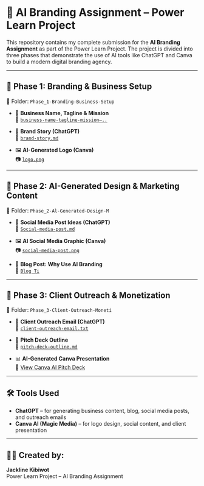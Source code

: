# 🤖 AI Branding Assignment – Power Learn Project

This repository contains my complete submission for the **AI Branding Assignment** as part of the Power Learn Project. The project is divided into three phases that demonstrate the use of AI tools like ChatGPT and Canva to build a modern digital branding agency.

---

## 🔹 Phase 1: Branding & Business Setup

📁 Folder: `Phase_1-Branding-Business-Setup`

- 🧠 **Business Name, Tagline & Mission**  
  📄 [`business-name-tagline-mission—..`](Phase_1-Branding-Business-Setup/business-name-tagline-mission—..)

- 📜 **Brand Story (ChatGPT)**  
  📄 [`brand-story.md`](Phase_1-Branding-Business-Setup/brand-story.md)

- 🖼️ **AI-Generated Logo (Canva)**  
  📷 [`logo.png`](Phase_1-Branding-Business-Setup/logo.png)

---

## 🔹 Phase 2: AI-Generated Design & Marketing Content

📁 Folder: `Phase_2-Al-Generated-Design-M`

- 📱 **Social Media Post Ideas (ChatGPT)**  
  📄 [`Social-media-post.md`](Phase_2-Al-Generated-Design-M/Social-media-post.md)

- 🖼️ **AI Social Media Graphic (Canva)**  
  📷 [`social-media-post.png`](Phase_2-Al-Generated-Design-M/social-media-post.png)

- 📰 **Blog Post: Why Use AI Branding**  
  📄 [`Blog Ti`](Phase_2-Al-Generated-Design-M/Blog%20Ti)

---

## 🔹 Phase 3: Client Outreach & Monetization

📁 Folder: `Phase_3-Client-Outreach-Moneti`

- 📩 **Client Outreach Email (ChatGPT)**  
  📄 [`client-outreach-email.txt`](Phase_3-Client-Outreach-Moneti/client-outreach-email.txt)

- 🧠 **Pitch Deck Outline**  
  📄 [`pitch-deck-outline.md`](Phase_3-Client-Outreach-Moneti/pitch-deck-outline.md)

- 📊 **AI-Generated Canva Presentation**  
  🔗 [View Canva AI Pitch Deck](https://www.canva.com/design/DAFzEThP8do/X_6ZuZIvYXaAnr2j1wzPXA/view?utm_content=DAFzEThP8do&utm_campaign=designshare&utm_medium=link&utm_source=editor)

---

## 🛠️ Tools Used

- **ChatGPT** – for generating business content, blog, social media posts, and outreach emails
- **Canva AI (Magic Media)** – for logo design, social content, and client presentation

---

## 👩🏽 Created by:
**Jackline Kibiwot**  
Power Learn Project – AI Branding Assignment
